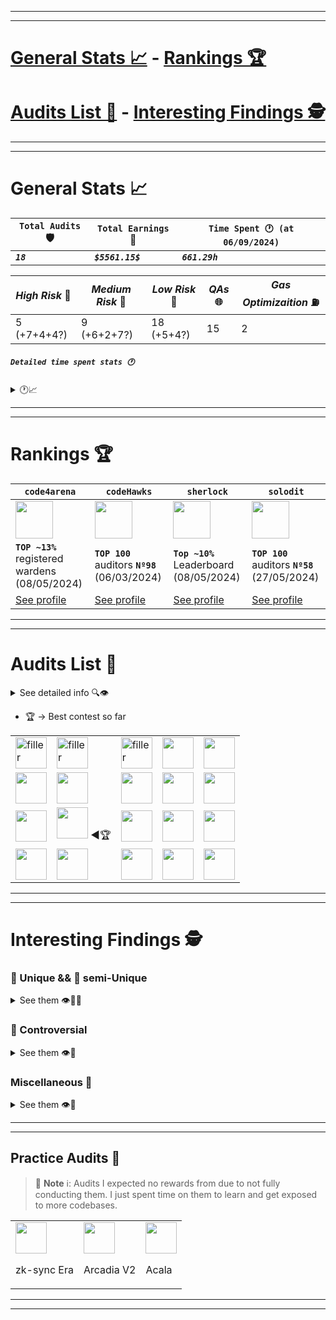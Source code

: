 <hr/>
<hr/>

# [General Stats 📈](#general-stats) - [Rankings 🏆](#rankings)  
# [Audits List 📓](#audits-list) - [Interesting Findings 🕵️](#interesting-findings)

<hr/>
<hr/>

<p id="general-stats"> </p>

# General Stats 📈

 | `Total Audits` 🛡️ | `Total Earnings` 💸 | `Time Spent 🕐 (at 06/09/2024)` |
 | ---------------- | ------------------ | ------------------------------ |
 | **_`18`_**       | **_`$5561.15$`_**  | **_`661.29h`_**                |

| _High Risk_ 🏅 | _Medium Risk_ 🥈 | _Low Risk_ 🥉 | _QAs_ 🌐 | _Gas Optimizaition_ ⛽ |
| ------------- | --------------- | ------------ | ------- | --------------------- |
| 5 (+7+4+4?)       | 9 (+6+2+7?)         | 18 (+5+4?)     | 15      | 2                     |

##### `Detailed time spent stats 🕐`
<details> <summary> 🕐📈 </summary> 

At **13/08/2024**:

| `Contests` | `Private` | `Bug Bounty` | `Practice` | **`Total`**    |
| ---------- | --------- | ------------ | ---------- | -------------- |
| 604.79     | 0         | 0            | 56.5       | **`661.29 h`** |

> 📘 **Note** ℹ️: Practice means audits I expected no rewards from due to not fully conducting them. I just spent time on them to learn and get exposed to more codebases.

</details>

<hr/>
<hr/>

<p id="rankings"> </p>

# Rankings 🏆

| `code4arena`                                                                                         | `codeHawks`                                                                                          | `sherlock`                                                                                           | `solodit`                                                                                            |
| ---------------------------------------------------------------------------------------------------- | ---------------------------------------------------------------------------------------------------- | ---------------------------------------------------------------------------------------------------- | ---------------------------------------------------------------------------------------------------- |
| <img src="https://pbs.twimg.com/profile_images/1631113162262183936/IV_fsyQ3_400x400.png" width="60"> | <img src="https://pbs.twimg.com/profile_images/1806266423548735488/zWudaEmt_400x400.jpg" width="60"> | <img src="https://pbs.twimg.com/profile_images/1788980045425377280/3jRqgFQY_400x400.jpg" width="60"> | <img src="https://pbs.twimg.com/profile_images/1706265953565106177/QGIZ9FKj_400x400.png" width="60"> |
| **`TOP ~13%`** registered wardens (08/05/2024)                                                       | **`TOP 100`** auditors **`Nº98`** (06/03/2024)                                                       | **`Top ~10%`** Leaderboard (08/05/2024)                                                              | **`TOP 100`** auditors **`Nº58`** (27/05/2024)                                                       |
| [See profile](https://code4rena.com/@carlos__alegre)                                                 | [See profile](https://www.codehawks.com/profile/clk3wmzul0008l808andx29ul)                           | [See profile](https://audits.sherlock.xyz/watson/charles__cheerful)                                  | [See profile](https://solodit.xyz/user/charles__cheerful)                                            |

<hr/>
<hr/>

<p id="audits-list"> </p>

# Audits List 📓

<details><summary> See detailed info 🔍👁️ </summary>

**Specific findings and details** of each audit in the `go to report` link.

##### `Keys 🗝️`

<details> <summary> 🗝️ </summary>
 
- 🧑‍⚖️ => **being judged**
- 💵 => **rewards are known**
- 🤔 => **contest where I disagree with some judgements**
- 🧠 => **found nothing valid but gained knowledge**
- 0️⃣ => **no-one found valid, rewardable findings**
- 🧑‍🤝‍🧑 => **audited in a team, (XXX$) -> total rewards of the team**
- 🔒 => **not allowed to share finding details**
- 😵 => **I coudn't put much effort in the audit**
 
</details>

(from **most recent** to **oldest**)

| _State_        | _Topic_                                                                                              | _$ / H / M / L / G / QA_         | _Audit Reports_                                                        | _Date_                             |
| -------------- | ---------------------------------------------------------------------------------------------------- | -------------------------------- | ---------------------------------------------------------------------- | ---------------------------------- |
| 🧑‍⚖️              | ***Zeta-Chain***: universal hub chain                                                         | **`$0/0/0/0/0/0`**               | [go to report](./reports/2024-08-zetta-chain/)                               | 19/August/2024 - 04/September/2024    |
| 🧑‍⚖️              | ***Winnables-Raffles***: raffles using  Chainlink VRF and CCIP                                                         | **`$0/0/0/0/0/0`**               | [go to report](./reports/2024-08-winnables-raffles/)                               | 16/August/2024 - 20/August/2024    |
| 🧑‍⚖️              | ***Tadle***: marketplace of pre-sale tokens                                                          | **`$0/0/0/0/0/0`**               | [go to report](./reports/2024-08-tadle/)                               | 05/August/2024 - 12/August/2024    |
| 🧠😵🤔            | ***TempleGold***: stock for farming rewards from TempleDAO                                           | **`$0/0/0/0/0/0`**               | [go to report](./reports/2024-07-templegold/)                          | 04/July/2024 - 11/July/2024        |
| 💵🧑‍🤝‍🧑           | ***Size***: loans order book                                                                         | **`$78.97/2/2/0/0/0`**           | [go to report](./reports/2024-06-size/)                                | 10/June/2024 - 2/July/2024         |
| 💵🤔             | ***Midas***: tokenization of U.S. TBills                                                             | **`$69.66/0/1/1/0/0`**           | [go to report](./reports/2024-05-midas/)                               | 28/May/2024 - 31/May/2024          |
| 🧑‍🤝‍🧑🧠           | ***Sablier***: generalized streaming tokens solution                                                 | **`$0/0/0/0/0/0`**               | [go to report](./reports/2024-05-Sablier/)                             | 10/May/2024 - 31/May/2024          |
| 🧑‍🤝‍🧑💵           | ***Panoptic***: options trading over UniV3 liquidity ranges                                          | **`$0(8,126.32$)/0/0/0/0/0`**    | [go to report](./reports/2024-04-panoptic/)                            | 1/April/2024 - 22/April/2024       |
| 🧑‍🤝‍🧑0️⃣💵          | ***vVv Vesting & Staking***: eth baesd staking and vesting of vVv token sPMM                         | **`$515.82($515.82)/0/0/2/0/0`** | [go to report](./reports/2024-03-vvv-vesting-staking)                  | 25/March/2024 - 28/March/2024      |
| 🏆💵             | ***WOOFi Swap***: the cross-chain exchange of WOOFi, using their sPMM                                | **`$3992.17/0/3/3/0/0`**         | [go to report](./reports/2024-03-woofi-swap)                           | 12/March/2024 - 20/March/2024      |
| 🧠0️⃣             | ***Avail Bridge***: bridge ETH<->AVAIL, a modular blockchain                                         | **`$0/0/0/0/0/0`**               | [go to report](./reports/2023-12-avail)                                | 19/January/2024 - 22/January/2024  |
| 💵              | ***The Standard***: 2 stablecoins backed by assets to borrow assets                                  | **`$340.13/1/0/1/0/0`**          | [go to report](./reports/2023-12-the-standard)                         | 27/December/2023 - 10/January/2024 |
| 💵🔒             | ***Chainlink Staking v0.2***: staking feature to strengthen reliability by offering extra incentives | **`$367.34/0/0/9/0/5`**          | [go to report](./reports/2023-08-chainlink)                            | 25/August/2023 - 12/September/2023 |
| 💵              | ***Sparkn***: Marketplace for problem solving deals                                                  | **`$19.88/0/0/1/0/0`**           | [go to report](./reports/2023-08-sparkn)                               | 21/August/2023 - 23/August/2023    |
| 💵              | ***veRWA***: Voting-escrow incentivization model & Rewards Distribution                              | **`$9.82/0/0/1/0/4`**            | [go to report](./reports/2023-08-verwa)                                | 07/August/2023 - 10/August/2023    |
| 💵              | Stablecoin Pegged to $                                                                               | **`$1.32/0/0/1/0/1`**            | [go to report](./reports/2023-07-foundry-defi-stablecoin)              | 29/July/2023 - 31/July/2023        |
| 💵              | ***Beedle***: ERC20 Perpetual Lending Oracle-Free                                                    | **`$166.05/2/3/0/2/5`**          | [go to report](./reports/2023-07-beedle)                               | 25/July/2023 - 29/July/2023        |
| 🧠              | Escrow Contract                                                                                      | **`$0/0/0/0/0/0`**               | [go to report](./reports/2023-07-escrow)                               | 23/July/2023 - 25/July/2023        |
| Practice Audit | Stablecoin Pegged to $                                                                               | **`0/0/0/0/0/0`**                | [go to report](https://github.com/CarlosAlegreUr/AuditExamplePractice) | 16/July/2023 - 22/July/2023        |

</details>

- 🏆 -> Best contest so far

|                         |                         |                         |                         |                         |
| ----------------------- | ----------------------- | ----------------------- | ----------------------- | ----------------------- |
| <img src="" alt="filler" width="50"> | <img src="" alt="filler" width="50"> | <img src="https://imagedelivery.net/wtv4_V7VzVsxpAFaxzmpbw/3966feda-db4d-4a56-5b1a-71858b32e000/public" alt="filler" width="50"> | <img src="https://audits.sherlock.xyz/_next/image?url=https%3A%2F%2Fsherlock-files.ams3.digitaloceanspaces.com%2Fcontests%2Fwinnnables.jpg&w=64&q=75" width="50"> | <img src="https://res.cloudinary.com/droqoz7lg/image/upload/q_90/dpr_2.0/c_fill,g_auto,h_320,w_320/f_auto/v1/company/crvpf3cxfjpqwwsufnif?_a=DATAfRAAZAA0" width="50"> |
| <img src="https://res.cloudinary.com/droqoz7lg/image/upload/q_90/dpr_2.0/c_fill,g_auto,h_320,w_320/f_auto/v1/company/ovmmfbu9hgikanujugqr?_a=DATAdtAAZAA0" width="50"> | <img src="https://code4rena.com/_next/image?url=https%3A%2F%2Fcode4-api-v0-public-storage.s3.us-east-1.amazonaws.com%2Fupload-Q5SKk7YnfwH&w=96&q=75&dpl=dpl_64wso2S2o5WR2k9t1fvFqLigwBJY" width="50"> | <img src="https://audits.sherlock.xyz/_next/image?url=https%3A%2F%2Fsherlock-files.ams3.digitaloceanspaces.com%2Fcontests%2Fmidas.png&w=64&q=75" width="50"> | <img src="https://res.cloudinary.com/droqoz7lg/image/upload/q_90/dpr_1.0/c_fill,g_auto,h_320,w_320/f_auto/v1/company/tiyiiu6e4hib55p0tm3m?_a=BATAUVAA0" width="50"> | <img src="https://code4rena.com/_next/image?url=https%3A%2F%2Fstorage.googleapis.com%2Fcdn-c4-uploads-v0%2Fuploads%2Fve7mSg8Pcp2.0&w=96&q=75" width="50"> |
| <img src="https://audits.sherlock.xyz/_next/image?url=https%3A%2F%2Fsherlock-files.ams3.digitaloceanspaces.com%2Fcontests%2Fvvv.jpg&w=96&q=75" width="50"> | <img src="https://audits.sherlock.xyz/_next/image?url=https%3A%2F%2Fsherlock-files.ams3.digitaloceanspaces.com%2Fcontests%2Fwoofi.jpg&w=96&q=75" width="50"> ◀️🏆 | <img src="https://audits.sherlock.xyz/_next/image?url=https%3A%2F%2Fsherlock-files.ams3.digitaloceanspaces.com%2Fcontests%2Favail.png&w=96&q=75" width="50"> | <img src="https://res.cloudinary.com/droqoz7lg/image/upload/q_90/dpr_2.0/c_fill,g_auto,h_320,w_320/f_auto/v1/company/ocfw27qwcjzzd7ftoe8b?_a=BATAUVAA0" width="50"> | <img src="https://storage.googleapis.com/cdn-c4-uploads-v0/uploads/mPCt56QMbsr.0" width="50"> |
| <img src="https://res.cloudinary.com/droqoz7lg/image/upload/v1692124967/company/mdsu3k5i2qjdx1sk1pav.png" width="50"> | <img src="https://code4rena.com/_next/image?url=https%3A%2F%2Fstorage.googleapis.com%2Fcdn-c4-uploads-v0%2Fuploads%2FVT6Se7uAcfK.0&w=96&q=75" width="50"> | <img src="https://res.cloudinary.com/droqoz7lg/image/upload/v1689007253/featured/zorxcgolkzoivtb5gubq.png" width="50"> | <img src="https://res.cloudinary.com/droqoz7lg/image/upload/q_90/dpr_1.0/c_fill,g_auto,h_320,w_320/f_auto/v1/company/is0wiwcjnvzbnesiipsi?_a=BATAUVAA0" width="50"> | <img src="https://res.cloudinary.com/droqoz7lg/image/upload/v1689080263/snhkgvtsidryjdtx0pce.png" width="50"> |

<hr/>
<hr/>

<p id="interesting-findings"> </p>

# Interesting Findings 🕵️

### 🦄 Unique && 🐴 semi-Unique

<details> <summary> See them 👁️🦄🐴 </summary> 

- [🦄🟡 Medium - User pays extra fees, Sherlok Long Successful Escalation](https://github.com/sherlock-audit/2024-03-woofi-swap-judging/issues/95)
  
- [🦄🔵 Low- A low worth 340.12$!](./reports/2023-12-the-standard/VulnerabilitiesReport/Low2-MakeConsolidatePublic-CarlosAlegreUr.md)

- [🐴🟡 Medium - User receives less than mintTo limit, Sherlok Successful escalation](https://github.com/sherlock-audit/2024-03-woofi-swap-judging/issues/97)

</details>
 
### 🤔 Controversial

<details> <summary> See them 👁️🤔 </summary> 

- Controversy in `Midas` contest, [see here](./reports/2024-05-midas/controversy.md).
- Controversy in `TempleGold` contest, [see here](./reports/2024-07-templegold/controversy.md).

</details>

###  Miscellaneous 🎨

<details> <summary> See them 👁️🎨 </summary> 

- [⚫ Critical- My first critical, DOS cause of array size](./reports/2023-12-the-standard/VulnerabilitiesReport/Critical1-ArraysExceedGasLimit-CarlosAlegreUr.md)

- [🔴 High- My first High, Decimals not handled properly](./reports/2023-07-beedle/Vulnerabilities-Reports/High1-Decimals-CarlosAlegreUr.md)

- [⚪ Chainlink QA+LowRisk report grade A. I was proud of getting grade A on a famous bussines's code in my firsts audits. (Not allowed to show the results, you can see it's true in my code4arena profile)](https://code4rena.com/@carlos__alegre)

- [🔵 Low- Low-level .call emits incorrect event. I was proud of realizing this, it was tricky for me at that time.](./reports/2023-08-sparkn/Low2-EventCanBeEmittedIncorrectly-CarlosAlegreUr.md)

### 🩷 Pretty

<details> <summary> See them 👁️🩷 </summary> 

- [⚪🔵 QA-Low- Report Grade A for code4arena](./reports/2023-08-verwa/QALowRisk-Report-veRWA-CarlosAlegreUr.md)

- [⛽ Gas- Compiler Flag Usage (looks pretty)](./reports/2023-07-beedle/Gas-Reports/Gas1-CompilerFlag-CarlosAlegreUr.md)

- [⚪ QA- Refactor of the codebase (chosen for report in codeHawks)](./reports/2023-07-beedle/QA-Reports/QA2-Refactor-CarlosAlegreUr.md)

</details>

</details>

<hr/>
<hr/>

## Practice Audits 📓

> 📘 **Note** ℹ️: Audits I expected no rewards from due to not fully conducting them. I just spent time on them to learn and get exposed to more codebases.

|                                                                                                                                                                              |                                                                                                                                                                                  |                                                                                                                                                                        |
| ---------------------------------------------------------------------------------------------------------------------------------------------------------------------------- | -------------------------------------------------------------------------------------------------------------------------------------------------------------------------------- | ---------------------------------------------------------------------------------------------------------------------------------------------------------------------- |
| <img src="https://code4rena.com/_next/image?url=https%3A%2F%2Fstorage.googleapis.com%2Fcdn-c4-uploads-v0%2Fuploads%2FHK728fzERfV.0&w=96&q=75" width="50"> <p>zk-sync Era</p> | <img src="https://audits.sherlock.xyz/_next/image?url=https%3A%2F%2Fsherlock-files.ams3.digitaloceanspaces.com%2Fcontests%2Farcadia.jpg&w=96&q=75" width="50"> <p>Arcadia V2</p> | <img src="https://code4rena.com/_next/image?url=https%3A%2F%2Fstorage.googleapis.com%2Fcdn-c4-uploads-v0%2Fuploads%2FDfiqzUd3Mpd.0&w=96&q=75" width="50"> <p>Acala</p> |

<hr/>
<hr/>
